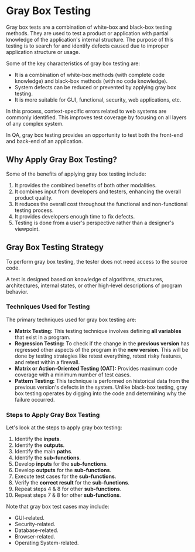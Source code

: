 # Gray Box Testing

Gray box tests are a combination of white-box and black-box testing methods. They are used to test a product or application with partial knowledge of the application's internal structure. The purpose of this testing is to search for and identify defects caused due to improper application structure or usage.

Some of the key characteristics of gray box testing are:

- It is a combination of white-box methods (with complete code knowledge) and black-box methods (with no code knowledge).
- System defects can be reduced or prevented by applying gray box testing.
- It is more suitable for GUI, functional, security, web applications, etc.

In this process, context-specific errors related to web systems are commonly identified. This improves test coverage by focusing on all layers of any complex system.

In QA, gray box testing provides an opportunity to test both the front-end and back-end of an application.

## Why Apply Gray Box Testing?

Some of the benefits of applying gray box testing include:

1. It provides the combined benefits of both other modalities.
2. It combines input from developers and testers, enhancing the overall product quality.
3. It reduces the overall cost throughout the functional and non-functional testing process.
4. It provides developers enough time to fix defects.
5. Testing is done from a user's perspective rather than a designer's viewpoint.

## Gray Box Testing Strategy

To perform gray box testing, the tester does not need access to the source code.

A test is designed based on knowledge of algorithms, structures, architectures, internal states, or other high-level descriptions of program behavior.

### Techniques Used for Testing

The primary techniques used for gray box testing are:

- **Matrix Testing:** This testing technique involves defining **all variables** that exist in a program.
- **Regression Testing:** To check if the change in the **previous version** has regressed other aspects of the program in the **new version**. This will be done by testing strategies like retest everything, retest risky features, and retest within a firewall.
- **Matrix or Action-Oriented Testing (OAT):** Provides maximum code coverage with a minimum number of test cases.
- **Pattern Testing:** This technique is performed on historical data from the previous version's defects in the system. Unlike black-box testing, gray box testing operates by digging into the code and determining why the failure occurred.

### Steps to Apply Gray Box Testing

Let's look at the steps to apply gray box testing:

1. Identify the **inputs**.
2. Identify the **outputs**.
3. Identify the main **paths**.
4. Identify the **sub-functions**.
5. Develop **inputs** for the **sub-functions**.
6. Develop **outputs** for the **sub-functions**.
7. Execute test cases for the **sub-functions**.
8. Verify the **correct result** for the **sub-functions**.
9. Repeat steps 4 & 8 for other **sub-functions**.
10. Repeat steps 7 & 8 for other **sub-functions**.

Note that gray box test cases may include:

- GUI-related.
- Security-related.
- Database-related.
- Browser-related.
- Operating System-related.
